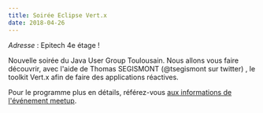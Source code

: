 ```yaml
---
title: Soirée Eclipse Vert.x
date: 2018-04-26
---
```


_Adresse_ : Epitech 4e étage ! 

Nouvelle soirée du Java User Group Toulousain. Nous allons vous faire découvrir, avec l'aide de Thomas SEGISMONT (@tsegismont sur twitter) , le toolkit Vert.x afin de faire des applications réactives.

Pour le programme plus en détails, référez-vous [aux informations de l'événement meetup](https://www.meetup.com/fr-FR/Toulouse-Java-User-Group/events/248855573/).
